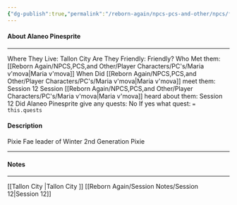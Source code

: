 ```yaml
---
{"dg-publish":true,"permalink":"/reborn-again/npcs-pcs-and-other/npcs/friendly/alaneo-pinesprite/"}
---
```



#### About Alaneo Pinesprite
---
Where They Live: Tallon City 
Are They Friendly: Friendly?
Who Met them: [[Reborn Again/NPCS,PCS,and Other/Player Characters/PC's/Maria v'mova\|Maria v'mova]]
When Did [[Reborn Again/NPCS,PCS,and Other/Player Characters/PC's/Maria v'mova\|Maria v'mova]] meet them: Session 12
Session [[Reborn Again/NPCS,PCS,and Other/Player Characters/PC's/Maria v'mova\|Maria v'mova]] heard about them: Session 12
Did Alaneo Pinesprite give any quests: No
	If yes what quest: `= this.quests`


#### Description
Pixie
Fae leader of Winter
2nd Generation Pixie

---

#### Notes
---

[[Tallon City \|Tallon City ]]
[[Reborn Again/Session Notes/Session 12\|Session 12]]

